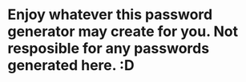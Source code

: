 # Enjoy whatever this password generator may create for you. Not resposible for any passwords generated here. :D

